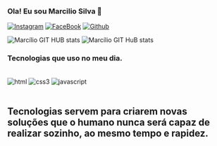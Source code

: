 ### Ola! Eu sou Marcilio Silva 👋
[![Instagram](	https://img.shields.io/badge/Instagram-E4405F?style=for-the-badge&logo=instagram&logoColor=white)](https://www.instagram.com/marciliosilva.mg/)
[![FaceBook](https://img.shields.io/badge/Facebook-1877F2?style=for-the-badge&logo=facebook&logoColor=white)](https://www.facebook.com/jay.marcilio)
[![Github](https://img.shields.io/badge/GitHub-100000?style=for-the-badge&logo=github&logoColor=white)](https://github.com/jaymarcilio)

![Marcílio GIT HUB stats](https://github-readme-stats.vercel.app/api?username=jaymarcilio&theme=onedark)
![Marcílio GIT HuB stats](	https://github-readme-stats.vercel.app/api/top-langs/?username=jaymarcilio&theme=onedark)

### Tecnologias que uso no meu dia.

<div style=" inline_block"><br>
 <img align="center" alt="html"	src="https://img.shields.io/badge/HTML5-E34F26?style=for-the-badge&logo=html5&logoColor=white">
  <img align="center" alt="css3"	src="https://img.shields.io/badge/CSS-239120?&style=for-the-badge&logo=css3&logoColor=white">
<img align="center" alt="javascript"	src="https://img.shields.io/badge/JavaScript-323330?style=for-the-badge&logo=javascript&logoColor=F7DF1E">
 

 
</div><br>
  
## Tecnologias servem para criarem novas soluções que o humano nunca será capaz de realizar sozinho, ao mesmo tempo e rapidez.
